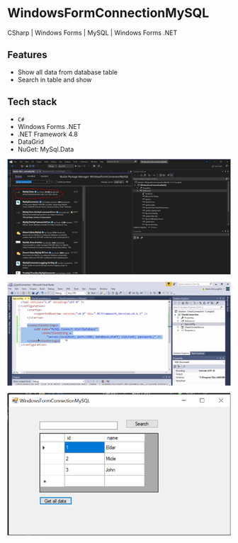 # WindowsFormConnectionMySQL
CSharp | Windows Forms | MySQL | Windows Forms .NET

## Features
- Show all data from database table
- Search in table and show

## Tech stack
- `C#`
- Windows Forms .NET
- .NET Framework 4.8
- DataGrid
- NuGet: MySql.Data

![Add Reference NuGet - MySql.Data](MySQL-Connector.PNG)

![App.config](Screenshot-AppConfig.PNG)

![Lunched app](WindowsFormConnectionMySQL.PNG)